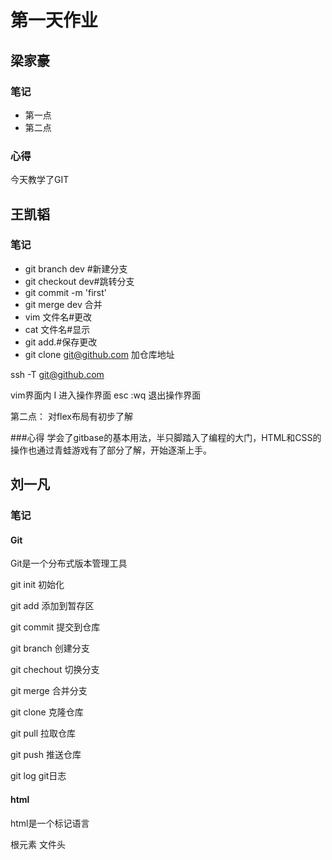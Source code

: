# 第一天作业

## 梁家豪

### 笔记
- 第一点
- 第二点

### 心得

今天教学了GIT
## 王凯韬

### 笔记
- git branch dev #新建分支
- git checkout dev#跳转分支
- git commit -m 'first'
- git merge dev 合并
- vim 文件名#更改
- cat 文件名#显示
- git add.#保存更改
- git clone git@github.com 加仓库地址

ssh -T git@github.com

vim界面内
I 进入操作界面
esc :wq 退出操作界面

第二点：
对flex布局有初步了解

###心得
学会了gitbase的基本用法，半只脚踏入了编程的大门，HTML和CSS的操作也通过青蛙游戏有了部分了解，开始逐渐上手。


## 刘一凡

### 笔记

#### Git
Git是一个分布式版本管理工具

git init 初始化

git add 添加到暂存区

git commit 提交到仓库

git branch 创建分支

git chechout 切换分支

git merge 合并分支

git clone 克隆仓库

git pull 拉取仓库

git push 推送仓库

git log git日志

#### html
html是一个标记语言

<html> 根元素

<head> 文件头

<title> 标题

<body> 页面内容

<h1> 大标题

<p> 段落

<!-- -->注释

如果浏览器不支持js，那么注释中的脚本就会当成注释的一部分不会执行，反之则可以执行。

### 心得
平静的一天，基本上都是一些背诵内容。